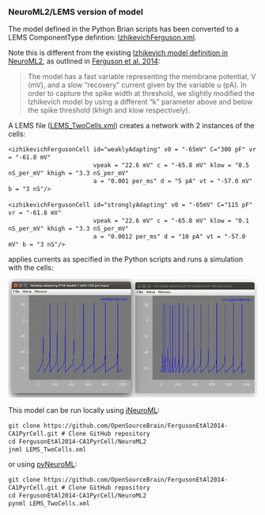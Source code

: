 ### NeuroML2/LEMS version of model 

The model defined in the Python Brian scripts has been converted to a LEMS ComponentType defintion: [IzhikevichFerguson.xml](https://github.com/OpenSourceBrain/FergusonEtAl2014-CA1PyrCell/blob/master/NeuroML2/IzhikevichFerguson.xml).

Note this is different from the existing [Izhikevich model definition in NeuroML2](https://neuroml.org/NeuroML2CoreTypes/Cells.html#izhikevichCell), as outlined in [Ferguson et al. 2014](http://f1000research.com/articles/3-104/v1):

> The model has a fast variable representing the membrane potential, V (mV), 
and a slow “recovery” current given by the variable u (pA).
In order to capture the spike width at threshold, we slightly modified the 
Izhikevich model by using a different “k” parameter above
and below the spike threshold (khigh and klow respectively).

A LEMS file ([LEMS_TwoCells.xml](https://github.com/OpenSourceBrain/FergusonEtAl2014-CA1PyrCell/blob/master/NeuroML2/LEMS_TwoCells.xml)) creates a network with 2 instances of the cells:

    <izhikevichFergusonCell id="weaklyAdapting" v0 = "-65mV" C="300 pF" vr = "-61.8 mV"
                            vpeak = "22.6 mV" c = "-65.8 mV" klow = "0.5 nS_per_mV" khigh = "3.3 nS_per_mV"
                            a = "0.001 per_ms" d = "5 pA" vt = "-57.0 mV" b = "3 nS"/>
    
    <izhikevichFergusonCell id="stronglyAdapting" v0 = "-65mV" C="115 pF" vr = "-61.8 mV"
                            vpeak = "22.6 mV" c = "-65.8 mV" klow = "0.1 nS_per_mV" khigh = "3.3 nS_per_mV"
                            a = "0.0012 per_ms" d = "10 pA" vt = "-57.0 mV" b = "3 nS"/>
                            
applies currents as specified in the Python scripts and runs a simulation with the cells:
  
![](https://raw.githubusercontent.com/OpenSourceBrain/FergusonEtAl2014-CA1PyrCell/master/NeuroML2/cells.png)
  
This model can be run locally using [jNeuroML](https://github.com/NeuroML/jNeuroML):
  
    git clone https://github.com/OpenSourceBrain/FergusonEtAl2014-CA1PyrCell.git # Clone GitHub repository
    cd FergusonEtAl2014-CA1PyrCell/NeuroML2
    jnml LEMS_TwoCells.xml
    
or using [pyNeuroML](https://github.com/NeuroML/pyNeuroML):
  
    git clone https://github.com/OpenSourceBrain/FergusonEtAl2014-CA1PyrCell.git # Clone GitHub repository
    cd FergusonEtAl2014-CA1PyrCell/NeuroML2
    pynml LEMS_TwoCells.xml
  
  

